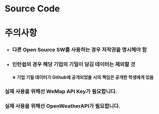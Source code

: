 # Source Code
# 주의사항
- ### 다른 Open Source SW를 사용하는 경우 저작권을 명시해야 함
- ### 인턴쉽의 경우 해당 기업의 기밀이 담김 데이터는 제외할 것
  #### ※ 기업 기밀 데이터가 Github에 공개되었을 시의 책임은 공개한 학생에게 있음 

### 실제 사용을 위해선 WeMap API Key가 필요합니다.
### 실제 사용을 위해선 OpenWeatherAPI가 필요합니다.

